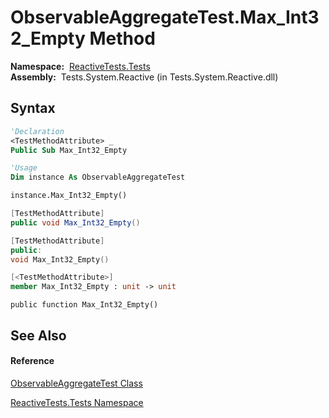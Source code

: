 # ObservableAggregateTest.Max\_Int32\_Empty Method

**Namespace:**  [ReactiveTests.Tests](ReactiveTests.Tests\ReactiveTests.Tests.md)  
**Assembly:**  Tests.System.Reactive (in Tests.System.Reactive.dll)

## Syntax

```vb
'Declaration
<TestMethodAttribute> _
Public Sub Max_Int32_Empty
```

```vb
'Usage
Dim instance As ObservableAggregateTest

instance.Max_Int32_Empty()
```

```csharp
[TestMethodAttribute]
public void Max_Int32_Empty()
```

```c++
[TestMethodAttribute]
public:
void Max_Int32_Empty()
```

```fsharp
[<TestMethodAttribute>]
member Max_Int32_Empty : unit -> unit 
```

```jscript
public function Max_Int32_Empty()
```

## See Also

#### Reference

[ObservableAggregateTest Class](ObservableAggregateTest\ObservableAggregateTest.md)

[ReactiveTests.Tests Namespace](ReactiveTests.Tests\ReactiveTests.Tests.md)




